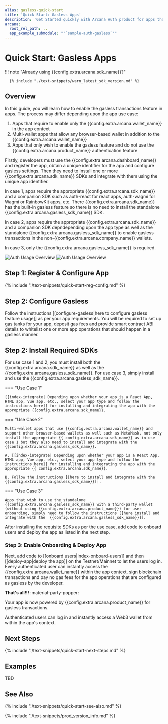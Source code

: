 ```yaml
---
alias: gasless-quick-start
title: 'Quick Start: Gasless Apps'
description: 'Get Started quickly with Arcana Auth product for apps that require gasless feature by using these step-by-step instructions. Use the Arcana Developer Dashboard to register the app, get a client ID, configure gasless operations and then use the client ID to integrate the app with the Arcana Auth SDK.'
arcana:
  root_rel_path: ..
  app_example_submodule: "'`sample-auth-gasless`'"
---
```


# Quick Start: Gasless Apps

!!! note "Already using {{config.extra.arcana.sdk_name}}?"
  
      {% include "./text-snippets/warn_latest_sdk_version.md" %}

## Overview

In this guide, you will learn how to enable the gasless transactions feature in apps. The process may differ depending upon the app use case:

1. Apps that require to enable only the {{config.extra.arcana.wallet_name}} in the app context
2. Multi-wallet apps that allow any browser-based wallet in addition to the {{config.extra.arcana.wallet_name}}
3. Apps that only wish to enable the gasless feature and do not use the  {{config.extra.arcana.product_name}} authentication feature

Firstly, developers must use the  {{config.extra.arcana.dashboard_name}} and register the app, obtain a unique identifier for the app and configure gasless settings. Then they need to install one or more  {{config.extra.arcana.sdk_name}} SDKs and integrate with them using the unique app identifier.

In case 1, apps require the appropriate {{config.extra.arcana.sdk_name}} and a companion SDK such as auth-react for react apps, auth-wagmi for Wagmi or RainbowKit apps, etc. There {{config.extra.arcana.sdk_name}} has the built-in gasless feature so there is no need to install the standalone {{config.extra.arcana.gasless_sdk_name}} SDK.

In case 2, apps require the appropriate {{config.extra.arcana.sdk_name}} and a companion SDK depndepending upon the app type as well as the standalone  {{config.extra.arcana.gasless_sdk_name}} to enable gasless transactions in the non-{{config.extra.arcana.company_name}} wallets.  

In case 3, only the {{config.extra.arcana.gasless_sdk_name}} is required.

<img class="an-screenshots" src="/img/an_auth_usage_overview_light.png#only-light" alt="Auth Usage Overview"/>
<img class="an-screenshots" src="/img/an_auth_usage_overview_dark.png#only-dark" alt="Auth Usage Overview"/>

## Step 1: Register & Configure App

{% include "./text-snippets/quick-start-reg-config.md" %}

## Step 2: Configure Gasless

Follow the instructions [[configure-gasless|here to configure gasless feature usage]] as per your app requirements. You will be required to set up gas tanks for your app, deposit gas fees and provide smart contract ABI details to whitelist one or more app operations that should happen in a gasless manner.

## Step 2: Install Required SDKs

For use case 1 and 2, you must install both the  {{config.extra.arcana.sdk_name}} as well as the {{config.extra.arcana.gasless_sdk_name}}. For use case 3, simply install and use the {{config.extra.arcana.gasless_sdk_name}}.

=== "Use Case 1"
    
    [[index-integrate| Depending upon whether your app is a React App, HTML app, Vue app, etc., select your app type and follow the instructions here]] for installing and integrating the app with the appropriate {{config.extra.arcana.sdk_name}}.

=== "Use Case 2"

    Multi-wallet apps that use {{config.extra.arcana.wallet_name}} and support other browser-based wallets as well such as MetaMask, not only install the appropriate {{ config.extra.arcana.sdk_name}} as in use case 1 but they also need to install and integrate with the {{config.extra.arcana.gasless_sdk_name}}. 

    A. [[index-integrate| Depending upon whether your app is a React App, HTML app, Vue app, etc., select your app type and follow the instructions here]] for installing and integrating the app with the appropriate {{ config.extra.arcana.sdk_name}}.

    B. Follow the instructions [[here to install and integrate with the  {{config.extra.arcana.gasless_sdk_name}}]].

=== "Use Case 3"

    Apps that wish to use the standalone {{config.extra.arcana.gasless_sdk_name}} with a third-party wallet (without using {{config.extra.arcana.product_name}}) for user onboarding, simply need to follow the instructions [[here install and integrate with the  {{config.extra.arcana.gasless_sdk_name}}]].

After installing the requisite SDKs as per the use case, add code to onboard users and deploy the app as listed in the next step.

### Step 3: Enable Onboarding & Deploy App

Next, add code to [[onboard users|index-onboard-users]] and then [[deploy-app|deploy the app]] on the Testnet/Mainnet to let the users log in.  Every authenticated user can instantly access the {{config.extra.arcana.wallet_name}} within the app context, sign blockchain transactions and pay no gas fees for the app operations that are configured as gasless by the developer.

**That's all!!!** :material-party-popper:

Your app is now powered by {{config.extra.arcana.product_name}} for gasless transactions.

Authenticated users can log in and instantly access a Web3 wallet from within the app's context.

## Next Steps

{% include "./text-snippets/quick-start-next-steps.md" %}

## Examples

TBD

## See Also

{% include "./text-snippets/quick-start-see-also.md" %}

{% include "./text-snippets/prod_version_info.md" %}
